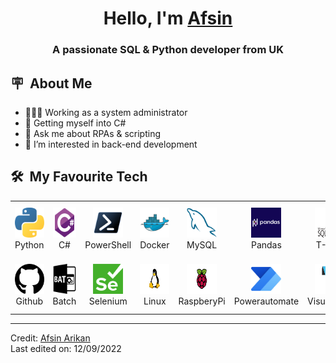 <h1 align="center">Hello, I'm <a href="https://github.com/uarikan" target="blank" 👋>
Afsin</a></h1>
<h3 align="center">A passionate SQL & Python developer from UK </h3>

  ## :placard: &nbsp;About Me

- 👩🏻‍💻 Working as a system administrator
- :rocket: Getting myself into C#
- 💬 Ask me about RPAs & scripting
- 👀 I’m interested in back-end development

<div>

  ## 🛠️ &nbsp;My Favourite Tech
  
 </div>

<table>
  <tr>
    <td align="center" width="96">
      <a href="#macropower-tech">
        <img src="./Images/python.svg" width="48" height="48" alt="Python" />
      </a>
      <br>Python
    </td>
    <td align="center" width="96">
      <a href="#uarikan">
        <img src="./Images/csharp-original.svg" width="48" height="48" alt="Python" />
      </a>
      <br>C#
    </td>
    <td align="center" width="96">
      <a href="#uarikan">
        <img src="./Images/ps_black_128.svg" width="48" height="48" alt="PowerShell" />
      </a>
      <br>PowerShell
    </td>
    <td align="center" width="96">
      <a href="#uarikan">
        <img src="./Images/docker-original.svg" width="48" height="48" alt="Docker" />
      </a>
      <br>Docker
    </td>
    <td align="center" width="96">
      <a href="#uarikan">
        <img src="./Images/mysql-original.svg" width="48" height="48" alt="MySQL" />
      </a>
      <br>MySQL
    </td>
    <td align="center" width="96">
      <a href="#uarikanh">
        <img src="./Images/pandas.png" width="48" height="48" alt="Pandas" />
      </a>
      <br>Pandas
    </td>
    <td align="center" width="96">
      <a href="#uarikan" >
        <img src="./Images/mssql.svg" width="48" height="48" alt="SQL" />
      </a>
      <br>T-SQL
    </td>
    <td align="center" width="96">
      <a href="#uarikan">
        <img src="./Images/powerbi.png" width="48" height="48" alt="BI" />
      </a>
      <br>Power BI
    </td>
    <td align="center" width="96">
      <a href="#uarikan">
        <img src="./Images/firebase.png" width="48" height="48" alt="Firebase" />
      </a>
      <br>Firebase
    </td>
  </tr>
  <tr>
    <td align="center" width="96"> 
      <a href="#uarikan" >
        <img src="./Images/github.png" width="48" height="48" alt="Github" />
      </a>
      <br>Github
    </td>
    <td align="center" width="96">
      <a href="#uarikan" >
        <img src="./Images/batch.png" width="48" height="48" alt="Batch" />
      </a>
      <br>Batch
    </td>
    <td align="center"  width="96">
      <a href="#uarikan">
        <img src="./Images/selenium.png" width="48" height="48" alt="Selenium" />
      </a>
      <br>Selenium
    </td>
    <td align="center"  width="96">
      <a href="#uarikan">
        <img src="./Images/linux.png" width="48" height="48" alt="Linux" />
      </a>
      <br>Linux
    </td>
    <td align="center" width="96">
      <a href="#muarikan">
        <img src="./Images/raspberry.png" width="48" height="48" alt="Pi" />
      </a>
      <br>RaspberyPi
    </td>
    <td align="center"  width="96">
      <a href="#muarikan">
        <img src="./Images/powerauto.png" height="48" alt="Power" />
      </a>
      <br>Powerautomate
    </td>
    <td align="center" width="96">
      <a href="#uarikan" >
        <img src="./Images/visualcron.png" width="48" height="48" alt="VisualCron" />
      </a>
      <br>VisualCron
    </td>
    <td align="center" width="96">
      <a href="#uarikan" >
        <img src="./Images/html.png" width="48" height="48" alt="HTML" />
      </a>
      <br>HTML
    </td>
    <td align="center" width="96">
      <a href="#uarikanh" >
        <img src="./Images/vscode.png" width="48" height="48" alt="VSCODE" />
      </a>
      <br>VS Code
    </td>
  </tr>
</table>

-----------------------------------------
Credit: [Afsin Arikan](https://github.com/uarikan)
<br />
Last edited on: 12/09/2022
